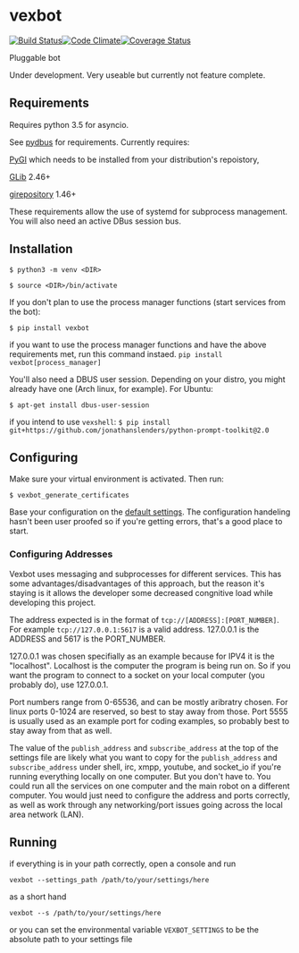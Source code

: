 # vexbot

[![Build Status](https://travis-ci.org/benhoff/vexbot.svg?branch=master)](https://travis-ci.org/benhoff/vexbot)[![Code Climate](https://codeclimate.com/github/benhoff/vexbot/badges/gpa.svg)](https://codeclimate.com/github/benhoff/vexbot)[![Coverage Status](https://coveralls.io/repos/github/benhoff/vexbot/badge.svg?branch=master)](https://coveralls.io/github/benhoff/vexbot?branch=master)

Pluggable bot

Under development. Very useable but currently not feature complete.

## Requirements
Requires python 3.5 for asyncio.

See [pydbus](https://github.com/LEW21/pydbus) for requirements. Currently requires:

[PyGI](https://wiki.gnome.org/Projects/PyGObject) which needs to be installed from your distribution's repoistory,

[GLib](https://developer.gnome.org/glib/) 2.46+

[girepository](https://wiki.gnome.org/Projects/GObjectIntrospection) 1.46+

These requirements allow the use of systemd for subprocess management. You will also need an active DBus session bus.

## Installation
`$ python3 -m venv <DIR>`

`$ source <DIR>/bin/activate`

If you don't plan to use the process manager functions (start services from the bot):

`$ pip install vexbot`

if you want to use the process manager functions and have the above requirements met, run this command instaed.
`pip install vexbot[process_manager]`

You'll also need a DBUS user session. Depending on your distro, you might already have one (Arch linux, for example). For Ubuntu:

`$ apt-get install dbus-user-session`

if you intend to use `vexshell`:
`$ pip install git+https://github.com/jonathanslenders/python-prompt-toolkit@2.0`

## Configuring

Make sure your virtual environment is activated. Then run:

`$ vexbot_generate_certificates`

Base your configuration on the [default settings](https://github.com/benhoff/vexbot/blob/master/vexbot/default_settings.yml). The configuration handeling hasn't been user proofed so if you're getting errors, that's a good place to start.

### Configuring Addresses
 Vexbot uses messaging and subprocesses for different services. This has some advantages/disadvantages of this approach, but the reason it's staying is it allows the developer some decreased congnitive load while developing this project.
 
 The address expected is in the format of `tcp://[ADDRESS]:[PORT_NUMBER]`. 
 For example `tcp://127.0.0.1:5617` is a valid address. 127.0.0.1 is the ADDRESS and 5617 is the PORT_NUMBER. 

 127.0.0.1 was chosen specifially as an example because for IPV4 it is the "localhost". Localhost is the computer the program is being run on. So if you want the program to connect to a socket on your local computer (you probably do), use 127.0.0.1.
 
 Port numbers range from 0-65536, and can be mostly aribratry chosen. For linux ports 0-1024 are reserved, so best to stay away from those. Port 5555 is usually used as an example port for coding examples, so probably best to stay away from that as well.
 
 The value of the `publish_address` and `subscribe_address` at the top of the settings file are likely what you want to copy for the `publish_address` and `subscribe_address` under shell, irc, xmpp, youtube, and socket_io if you're running everything locally on one computer. But you don't have to. You could run all the services on one computer and the main robot on a different computer. You would just need to configure the address and ports correctly, as well as work through any networking/port issues going across the local area network (LAN).

## Running
if everything is in your path correctly, open a console and run

`vexbot --settings_path /path/to/your/settings/here`

as a short hand

`vexbot --s /path/to/your/settings/here`

or you can set the environmental variable `VEXBOT_SETTINGS` to be the absolute path to your settings file
